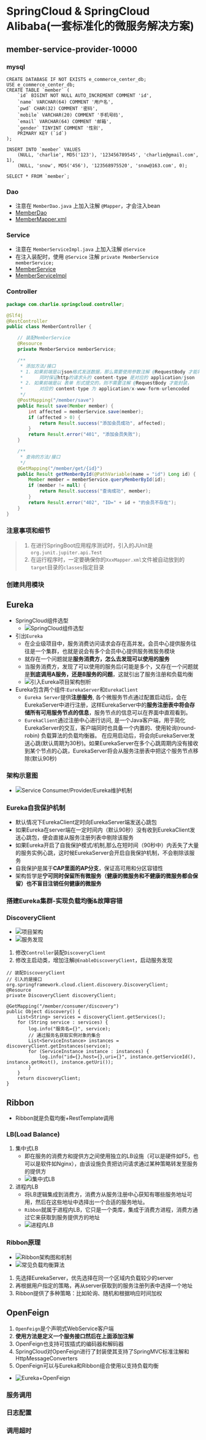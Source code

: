 # SpringCloud & SpringCloud Alibaba(一套标准化的微服务解决方案)

## member-service-provider-10000

### mysql

```mysql
CREATE DATABASE IF NOT EXISTS e_commerce_center_db;
USE e_commerce_center_db;
CREATE TABLE `member` (
	`id` BIGINT NOT NULL AUTO_INCREMENT COMMENT 'id',
	`name` VARCHAR(64) COMMENT '用户名',
	`pwd` CHAR(32) COMMENT '密码',
	`mobile` VARCHAR(20) COMMENT '手机号码',
	`email` VARCHAR(64) COMMENT '邮箱',
	`gender` TINYINT COMMENT '性别',
	PRIMARY KEY (`id`)
);

INSERT INTO `member` VALUES 
	(NULL, 'charlie', MD5('123'), '123456789545', 'charlie@gmail.com', 1),
	(NULL, 'snow', MD5('456'), '123568975520', 'snow@163.com', 0);

SELECT * FROM `member`;
```

### Dao

- 注意在 `MemberDao.java` 上加入注解 `@Mapper`，才会注入bean
- [MemberDao](member-service-provider-10000/src/main/java/com/charlie/springcloud/dao/MemberDao.java)
- [MemberMapper.xml](member-service-provider-10000/src/main/resources/mapper/MemberDao.xml)

### Service

- 注意在 `MemberServiceImpl.java` 上加入注解 `@Service`
- 在注入装配时，使用 `@Service` 注解 `private MemberService memberService;`
- [MemberService](member-service-provider-10000/src/main/java/com/charlie/springcloud/service/MemberService.java)
- [MemberServiceImpl](member-service-provider-10000/src/main/java/com/charlie/springcloud/service/impl/MemberServiceImpl.java)

### Controller

```java
package com.charlie.springcloud.controller;

@Slf4j
@RestController
public class MemberController {

    // 装配MemberService
    @Resource
    private MemberService memberService;

    /**
     * 添加方法/接口
     * 1. 如果前端是以json格式发送数据，那么需要使用参数注解 @RequestBody 才能将数据封装到对应的bean，
     *      同时保证http的请求头的 content-type 是对应的 application/json
     * 2. 如果前端是以 表单 形式提交的，则不需要注解 @RequestBody 才能封装，
     *      对应的 content-type 为 application/x-www-form-urlencoded
     */
    @PostMapping("/member/save")
    public Result save(Member member) {
        int affected = memberService.save(member);
        if (affected > 0) {
            return Result.success("添加会员成功", affected);
        }
        return Result.error("401", "添加会员失败");
    }

    /**
     * 查询的方法/接口
     */
    @GetMapping("/member/get/{id}")
    public Result getMemberById(@PathVariable(name = "id") Long id) {
        Member member = memberService.queryMemberById(id);
        if (member != null) {
            return Result.success("查询成功", member);
        }
        return Result.error("402", "ID=" + id + "的会员不存在");
    }
}
```

### 注意事项和细节

> 1. 在进行SpringBoot应用程序测试时，引入的JUnit是`org.junit.jupiter.api.Test`
> 2. 在运行程序时，一定要确保你的`XxxMapper.xml`文件被自动放到的`target`目录的`classes`指定目录

### 创建共用模块

## Eureka

- SpringCloud组件选型
  - ![SpringCloud组件选型](img.png)
- 引出`Eureka`
  - 在企业级项目中，服务消费访问请求会存在高并发。会员中心提供服务往往是一个集群，也就是说会有多个会员中心提供服务微服务模块
  - 就存在一个问题就是**服务消费方，怎么去发现可以使用的服务**
  - 当服务消费方，发现了可以使用的服务后(可能是多个，又存在一个问题就是**到底调用A服务，还是B服务的问题**，这就引出了服务注册和负载均衡
  - ![引入Eureka项目架构刨析](img_1.png)
- Eureka包含两个组件∶`EurekaServer`和`EurekaClient`
  - `Eureka Server`提供**注册服务**, 各个微服务节点通过配置启动后，会在EurekaServer中进行注册，这样EurekaServer中的**服务注册表中将会存储所有可用服务节点的信息**，服务节点的信息可以在界面中直观看到。
  - `EurekaClient`通过注册中心进行访问, 是一个Java客户端，用于简化EurekaServer的交互，客户端同时也具备一个内置的、使用轮询(round-robin) 负载算法的负载均衡器。
    在应用启动后，将会向EurekaServer发送心跳(默认周期为30秒)。如果EurekaServer在多个心跳周期内没有接收到某个节点的心跳，EurekaServer将会从服务注册表中把这个服务节点移除(默认90秒)

### 架构示意图

- ![Service Consumer/Provider/Eureka维护机制](img_2.png)

### Eureka自我保护机制

- 默认情况下EurekaClient定时向EurekaServer端发送心跳包
- 如果Eureka在server端在一定时间内（默认90秒）没有收到EurekaClient发送心跳包，便会直接从服务注册列表中剔除该服务
- 如果Eureka开启了自我保护模式/机制,那么在短时间（90秒中）内丢失了大量的服务实例心跳，这时候EurekaServer会开启自我保护机制，不会剔除该服务
- 自我保护是属于**CAP里面的AP分支**，保证高可用和分区容错性
- 架构哲学是**宁可同时保留所有微服务（健康的微服务和不健康的微服务都会保留）也不盲目注销任何健康的微服务**

### 搭建Eureka集群-实现负载均衡&故障容错

### DiscoveryClient

- ![项目架构](img_3.png)
- ![服务发现](img_4.png)

1. 修改`Controller`装配`DiscoveryClient`
2. 修改主启动类，增加注解`@EnableDiscoveryClient`，启动服务发现

```
// 装配DiscoveryClient
// 引入的是接口 org.springframework.cloud.client.discovery.DiscoveryClient;
@Resource
private DiscoveryClient discoveryClient;

@GetMapping("/member/consumer/discovery")
public Object discovery() {
    List<String> services = discoveryClient.getServices();
    for (String service : services) {
        log.info("服务名={}", service);
        // 通过服务名获取实例对象的集合
        List<ServiceInstance> instances = discoveryClient.getInstances(service);
        for (ServiceInstance instance : instances) {
            log.info("id={},host={},uri={}", instance.getServiceId(), instance.getHost(), instance.getUri());
        }
    }
    return discoveryClient;
}
```

## Ribbon

- Ribbon就是负载均衡+RestTemplate调用

### LB(Load Balance)

1. 集中式LB
   - 即在服务的消费方和提供方之间使用独立的LB设施（可以是硬件如F5，也可以是软件如Nginx），由该设施负责把访问请求通过某种策略转发至服务的提供方
   - ![i集中式LB](img_5.png)
2. 进程内LB
   - 将LB逻辑集成到消费方，消费方从服务注册中心获知有哪些服务地址可用，然后在这些地址中选择出一个合适的服务地址。
   - `Ribbon`就属于进程内LB，它只是一个类库，集成于消费方进程，消费方通过它来获取到服务提供方的地址
   - ![进程内LB](img_6.png)

### Ribbon原理

- ![Ribbon架构图和机制](img_7.png)
- ![常见负载均衡算法](img_8.png)
1. 先选择EurekaServer，优先选择在同一个区域内负载较少的server
2. 再根据用户指定的策略，再从server获取到的服务注册列表中选择一个地址
3. Ribbon提供了多种策略：比如轮询、随机和根据响应时间加权

## OpenFeign

1. `OpenFeign`是个声明式WebService客户端
2. **使用方法是定义一个服务接口然后在上面添加注解**
3. OpenFeign也支持可拔插式的编码器和解码器
4. SpringCloud对OpenFeign进行了封装使其支持了SpringMVC标准注解和HttpMessageConverters
5. OpenFeign可以与Eureka和Ribbon组合使用以支持负载均衡
- ![Eureka+OpenFeign](img_9.png)

### 服务调用

### 日志配置

### 调用超时
